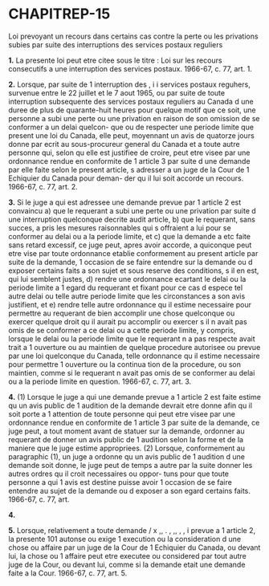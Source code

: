 
# CHAPITREP-15
Loi prevoyant un recours dans certains cas
contre la perte ou les privations subies
par suite des interruptions des services
postaux reguliers

**1.** La presente loi peut etre citee sous le
titre : Loi sur les recours consecutifs a une
interruption des services postaux. 1966-67, c. 77,
art. 1.

**2.** Lorsque, par suite de 1 interruption des
, i i
services postaux reguhers, survenue entre le
22 juillet et le 7 aout 1965, ou par suite de
toute interruption subsequente des services
postaux reguliers au Canada d une duree de
plus de quarante-huit heures pour quelque
motif que ce soit, une personne a subi une
perte ou une privation en raison de son
omission de se conformer a un delai quelcon-
que ou de respecter une periode limite que
present une loi du Canada, elle peut,
moyennant un avis de quatorze jours donne
par ecrit au sous-procureur general du Canada
et a toute autre personne qui, selon qu elle
est justifiee de croire, peut etre visee par une
ordonnance rendue en conformite de 1 article
3 par suite d une demande par elle faite selon
le present article, s adresser a un juge de la
Cour de 1 Echiquier du Canada pour deman-
der qu il lui soit accorde un recours. 1966-67,
c. 77, art. 2.

**3.** Si le juge a qui est adressee une demande
prevue par 1 article 2 est convaincu
a) que le requerant a subi une perte ou une
privation par suite d une interruption
quelconque decrite audit article,
b) que le requerant, sans succes, a pris les
mesures raisonnables qui s offraient a lui
pour se conformer au delai ou a la periode
limite, et
c) que la demande a etc faite sans retard
excessif,
ce juge peut, apres avoir accorde, a quiconque
peut etre vise par toute ordonnance etablie
conformement au present article par suite de
la demande, 1 occasion de se faire entendre
sur la demande ou d exposer certains faits a
son sujet et sous reserve des conditions, s il en
est, qui lui semblent justes,
d) rendre une ordonnance ecartant le delai
ou la periode limite a 1 egard du requerant
et fixant pour ce cas d espece tel autre delai
ou telle autre periode limite que les
circonstances a son avis justifient, et
e) rendre telle autre ordonnance qu il estime
necessaire pour permettre au requerant de
bien accomplir une chose quelconque ou
exercer quelque droit qu il aurait pu
accomplir ou exercer s il n avait pas omis
de se conformer a ce delai ou a cette periode
limite, y compris, lorsque le delai ou la
periode limite que le requerant n a pas
respecte avait trait a 1 ouverture ou au
maintien de quelque procedure autorisee ou
prevue par une loi quelconque du Canada,
telle ordonnance qu il estime necessaire
pour permettre 1 ouverture ou la continua
tion de la procedure, ou son maintien,
comme si le requerant n avait pas omis de
se conformer au delai ou a la periode limite
en question. 1966-67, c. 77, art. 3.

**4.** (1) Lorsque le juge a qui une demande
prevue a 1 article 2 est faite estime qu un avis
public de 1 audition de la demande devrait
etre donne afin qu il soit porte a 1 attention
de toute personne qui peut etre visee par une
ordonnance rendue en conformite de 1 article
3 par suite de la demande, ce juge peut, a
tout moment avant de statuer sur la demande,
ordonner au requerant de donner un avis
public de 1 audition selon la forme et de la
maniere que le juge estime appropriees.
(2) Lorsque, conformement au paragraphic
(1), un juge a ordonne qu un avis public de
1 audition d une demande soit donne, le juge
peut de temps a autre par la suite donner les
autres ordres qu il croit necessaires ou oppor-
tuns pour que toute personne a qui 1 avis est
destine puisse avoir 1 occasion de se faire
entendre au sujet de la demande ou d exposer
a son egard certains faits. 1966-67, c. 77, art.

**4.**

**5.** Lorsque, relativement a toute demande
/ x ,, . , ,, , , i
prevue a 1 article 2, la presente 101 autonse ou
exige 1 execution ou la consideration d une
chose ou affaire par un juge de la Cour de
1 Echiquier du Canada, ou devant lui, la
chose ou 1 affaire peut etre executee ou
considered par tout autre juge de la Cour, ou
devant lui, comme si la demande etait une
demande faite a la Cour. 1966-67, c. 77, art. 5.

